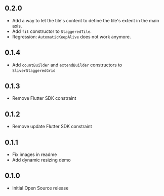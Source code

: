 ## 0.2.0
* Add a way to let the tile's content to define the tile's extent in the main axis.
* Add `fit` constructor to `StaggeredTile`.
* Regression: `AutomaticKeepAlive` does not work anymore.

## 0.1.4
* Add `countBuilder` and `extendBuilder` constructors to `SliverStaggeredGrid`

## 0.1.3
* Remove Flutter SDK constraint

## 0.1.2
* Remove update Flutter SDK constraint

## 0.1.1
* Fix images in readme
* Add dynamic resizing demo

## 0.1.0
* Initial Open Source release

